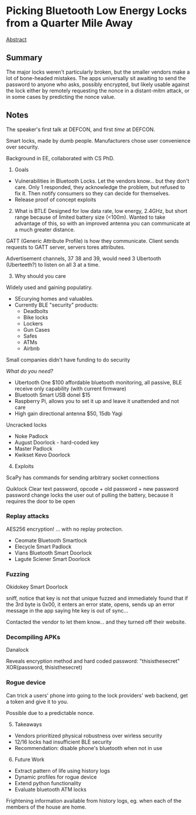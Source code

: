 # Picking Bluetooth Low Energy Locks from a Quarter Mile Away

[Abstract](https://www.defcon.org/html/defcon-24/dc-24-speakers.html#Rose)

## Summary
The major locks weren't particularly broken, but the smaller vendors make a lot of bone-headed mistakes.  The apps universally sit awaiting to send the password to anyone who asks, possibly encrypted, but likely usable against the lock either by remotely requesting the nonce in a distant-mitm attack, or in some cases by predicting the nonce value.

## Notes
The speaker's first talk at DEFCON, and first *time* at DEFCON.  

Smart locks, made by dumb people.  Manufacturers chose user convenience over security.

Background in EE, collaborated with CS PhD.

1. Goals

* Vulnerabilities in Bluetooth Locks.  Let the vendors know... but they don't care.  Only 1 responded, they acknowledge the problem, but refused to fix it.  Then notify consumers so they can decide for themselves.
* Release proof of concept exploits

2. What is BTLE
Designed for low data rate, low energy, 2.4GHz, but short range because of limited battery size (<100m).  Wanted to take advantage of this, so with an improved antenna you can communicate at a much greater distance.

GATT (Generic Attribute Profile) is how they communicate.  Client sends requests to GATT server, servers tores attributes.

Advertisement channels, 37 38 and 39, would need 3 Ubertooth (Uberteeth?) to listen on all 3 at a time.

3. Why should you care

Widely used and gaining populatiry.
* SEcurying homes and valuables.
* Currently BLE "security" products:
   * Deadbolts
   * Bike locks
   * Lockers
   * Gun Cases
   * Safes
   * ATMs
   * Airbnb

Small companies didn't have funding to do security

*What do you need?*
* Ubertooth One $100  affordable bluetooth monitoring, all passive, BLE receive only capability (with current firmware)
* Bluetooth Smart USB donel $15
* Raspberry Pi, allows you to set it up and leave it unattended and not care
* High gain directional antenna $50, 15db Yagi

Uncracked locks
* Noke Padlock
* August Doorlock - hard-coded key
* Master Padlock
* Kwikset Kevo Doorlock

4. Exploits

ScaPy has commands for sending arbitrary socket connections

Quiklock
Clear text password, opcode + old password + new password
password change locks the user out of pulling the battery, because it requires the door to be open

### Replay attacks
AES256 encryption! ...  with no replay protection.
* Ceomate Bluetooth Smartlock
* Elecycle Smart Padlock
* Vians Bluetooth Smart Doorlock
* Lagute Sciener Smart Doorlock

### Fuzzing
Okidokey Smart Doorlock

sniff, notice that key is not that unique
fuzzed and immediately found that if the 3rd byte is 0x00, it enters an error state, opens, sends up an error message in the app saying hte key is out of sync...

Contacted the vendor to let them know... and they turned off their website.

### Decompiling APKs
Danalock

Reveals encryption method and hard coded password: "thisisthesecret"
XOR(password, thisisthesecret)

### Rogue device
Can trick a users' phone into going to the lock providers' web backend, get a token and give it to you.

Possible due to a predictable nonce.

5. Takeaways
* Vendors prioritized physical robustness over wirless security
* 12/16 locks had insufficient BLE security
* Recommendation: disable phone's bluetooth when not in use

6. Future Work
* Extract pattern of life using history logs
* Dynamic profiles for rogue device
* Extend python functionality
* Evaluate bluetooth ATM locks

Frightening information available from history logs, eg. when each of the members of the house are home.


